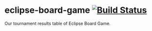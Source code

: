 # eclipse-board-game [![Build Status](https://travis-ci.org/IRus/eclipse-board-game.svg?branch=master)](https://travis-ci.org/IRus/eclipse-board-game)
Our tournament results table of Eclipse Board Game.
